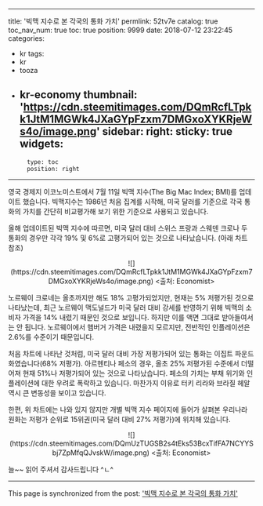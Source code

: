 
---
title: '빅맥 지수로 본 각국의 통화 가치'
permlink: 52tv7e
catalog: true
toc_nav_num: true
toc: true
position: 9999
date: 2018-07-12 23:22:45
categories:
- kr
tags:
- kr
- tooza
- kr-economy
thumbnail: 'https://cdn.steemitimages.com/DQmRcfLTpkk1JtM1MGWk4JXaGYpFzxm7DMGxoXYKRjeWs4o/image.png'
sidebar:
    right:
        sticky: true
widgets:
    -
        type: toc
        position: right
---


영국 경제지 이코노미스트에서 7월 11일 빅맥 지수(The Big Mac Index; BMI)를 업데이트 했습니다. 빅맥지수는 1986년 처음 집계를 시작해, 미국 달러를 기준으로 각국 통화의 가치를 간단히 비교평가해 보기 위한 기준으로 사용되고 있습니다. 

올해 업데이트된 빅맥 지수에 따르면, 미국 달러 대비 스위스 프랑과 스웨덴 크로나 두 통화의 경우만 각각 19% 및 6%로 고평가되어 있는 것으로 나타났습니다. (아래 차트 참조) 

<center>
![](https://cdn.steemitimages.com/DQmRcfLTpkk1JtM1MGWk4JXaGYpFzxm7DMGxoXYKRjeWs4o/image.png)
<출처: Economist>
</center>

노르웨이 크로네는 올초까지만 해도 18% 고평가되었지만, 현재는 5% 저평가된 것으로 나타났는데, 최근 노르웨이 맥도널드가 미국 달러 대비 강세를 반영하기 위해 빅맥의 소비자 가격을 14% 내렸기 때문인 것으로 보입니다. 하지만 이를 액면 그대로 받아들여서는 안 됩니다. 노르웨이에서 햄버거 가격은 내렸을지 모르지만, 전반적인 인플레이션은 2.6%를 수준이기 때문입니다. 

처음 차트에 나타난 것처럼, 미국 달러 대비 가장 저평가되어 있는 통화는 이집트 파운드화였습니다(68% 저평가). 아르헨티나 페소의 경우, 올초 25% 저평가된 수준에서 더떨어져 현재 51%나 저평가되어 있는 것으로 나타났습니다. 페소의 가치는 부채 위기와 인플레이션에 대한 우려로 폭락하고 있습니다. 마찬가지 이유로 터키 리라와 브라질 헤알 역시 큰 변동성을 보이고 있습니다. 

한편, 위 차트에는 나와 있지 않지만 개별 빅맥 지수 페이지에 들어가 살펴본 우리나라 원화는 저평가 순위로 15위권(미국 달러 대비 27% 저평가)에 위치해 있습니다.  

<center>
![](https://cdn.steemitimages.com/DQmUzTUGSB2s4tEks53BcxTifFA7NCYYSbj7ZpMfqQJvskW/image.png)
<출처: Economist>
</center>

늘~~ 읽어 주셔서 감사드립니다 ^ㄴ^

- - -

This page is synchronized from the post: ['빅맥 지수로 본 각국의 통화 가치'](https://steemit.com/@pius.pius/52tv7e)
